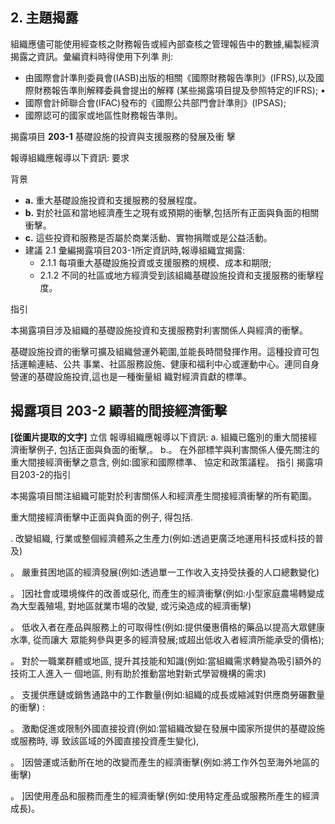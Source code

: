 ## **2.** 主題揭露

組織應儘可能使用經查核之財務報告或經內部查核之管理報告中的數據,編製經濟揭露之資訊。彙編資料時得使用下列準 則:

- 由國際會計準則委員會(IASB)出版的相關《國際財務報告準則》(IFRS),以及國際財務報告準則解釋委員會提出的解釋 (某些揭露項目提及參照特定的IFRS); •
- 國際會計師聯合會(IFAC)發布的《國際公共部門會計準則》(IPSAS);
- 國際認可的國家或地區性財務報告準則。

揭露項目 **203-1** 基礎設施的投資與支援服務的發展及衝 擊

報導組織應報導以下資訊: 要求

背景

- **a.** 重大基礎設施投資和支援服務的發展程度。
- **b.** 對於社區和當地經濟產生之現有或預期的衝擊,包括所有正面與負面的相關衝擊。
- **c.** 這些投資和服務是否屬於商業活動、實物捐贈或是公益活動。
- 建議 2.1 彙編揭露項目203-1所定資訊時,報導組織宜揭露:
	- 2.1.1 每項重大基礎設施投資或支援服務的規模、成本和期限;
	- 2.1.2 不同的社區或地方經濟受到該組織基礎設施投資和支援服務的衝擊程度。

指引

本揭露項目涉及組織的基礎設施投資和支援服務對利害關係人與經濟的衝擊。

基礎設施投資的衝擊可擴及組織營運外範圍,並能長時間發揮作用。這種投資可包括運輸連結、公共 事業、社區服務設施、健康和福利中心或運動中心。連同自身營運的基礎設施投資,這也是一種衡量組 織對經濟貢獻的標準。

## 揭露項目 **203-2** 顯著的間接經濟衝擊



**[從圖片提取的文字]**
立信 報導組織應報導以下資訊:
a. 組織已鑑別的重大間接經濟衝擊例子, 包括正面與負面的衝擊,。
b.。 在外部標竿與利害關係人優先關注的重大間接經濟衝擊之意含, 例如:國家和國際標準、
協定和政策議程。
指引 揭露項目203-2的指引

本揭露項目關注組織可能對於利害關係人和經濟產生間接經濟衝擊的所有範圍。

重大間接經濟衝擊中正面與負面的例子, 得包括.

. 改變組織, 行業或整個經濟體系之生產力(例如:透過更廣泛地運用科技或科技的普及)

。 嚴重貧困地區的經濟發展(例如:透過單一工作收入支持受扶養的人口總數變化)

。 ]因社會或環境條件的改善或惡化, 而產生的經濟衝擊(例如:小型家庭農場轉變成為大型義殖場,
對地區就業市場的改變, 或污染造成的經濟衝擊)

。 低收入者在產品與服務上的可取得性(例如:提供優惠價格的藥品以提高大眾健康水準, 從而讓大
眾能夠參與更多的經濟發展;或超出低收入者經濟所能承受的價格);

。 對於一職業群體或地區, 提升其技能和知識(例如:當組織需求轉變為吸引額外的技術工人進入一
個地區, 則有助於推動當地對新式學習機構的需求)

。 支援供應鏈或銷售通路中的工作數量(例如:組織的成長或縮減對供應商勞碾數量的衝擊) :

。 激勵促進或限制外國直接投資(例如:當組織改變在發展中國家所提供的基礎設施或服務時, 導
致該區域的外國直接投資產生變化),

。 ]因營運或活動所在地的改變而產生的經濟衝擊(例如:將工作外包至海外地區的衝擊)

。 ]因使用產品和服務而產生的經濟衝擊(例如:使用特定產品或服務所產生的經濟成長)。

